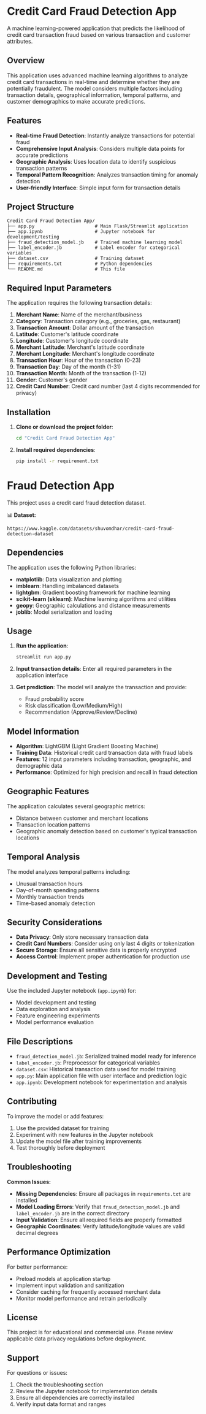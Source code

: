 # Credit Card Fraud Detection App

A machine learning-powered application that predicts the likelihood of credit card transaction fraud based on various transaction and customer attributes.

## Overview

This application uses advanced machine learning algorithms to analyze credit card transactions in real-time and determine whether they are potentially fraudulent. The model considers multiple factors including transaction details, geographical information, temporal patterns, and customer demographics to make accurate predictions.

## Features

- **Real-time Fraud Detection**: Instantly analyze transactions for potential fraud
- **Comprehensive Input Analysis**: Considers multiple data points for accurate predictions
- **Geographic Analysis**: Uses location data to identify suspicious transaction patterns
- **Temporal Pattern Recognition**: Analyzes transaction timing for anomaly detection
- **User-friendly Interface**: Simple input form for transaction details

## Project Structure

```
Credit Card Fraud Detection App/
├── app.py                      # Main Flask/Streamlit application
├── app.ipynb                   # Jupyter notebook for development/testing
├── fraud_detection_model.jb    # Trained machine learning model
├── label_encoder.jb            # Label encoder for categorical variables
├── dataset.csv                 # Training dataset
├── requirements.txt            # Python dependencies
└── README.md                   # This file
```

## Required Input Parameters

The application requires the following transaction details:

1. **Merchant Name**: Name of the merchant/business
2. **Category**: Transaction category (e.g., groceries, gas, restaurant)
3. **Transaction Amount**: Dollar amount of the transaction
4. **Latitude**: Customer's latitude coordinate
5. **Longitude**: Customer's longitude coordinate
6. **Merchant Latitude**: Merchant's latitude coordinate
7. **Merchant Longitude**: Merchant's longitude coordinate
8. **Transaction Hour**: Hour of the transaction (0-23)
9. **Transaction Day**: Day of the month (1-31)
10. **Transaction Month**: Month of the transaction (1-12)
11. **Gender**: Customer's gender
12. **Credit Card Number**: Credit card number (last 4 digits recommended for privacy)

## Installation

1. **Clone or download the project folder**:
   ```bash
   cd "Credit Card Fraud Detection App"
   ```

2. **Install required dependencies**:
   ```bash
   pip install -r requirement.txt
   ```

# Fraud Detection App

This project uses a credit card fraud detection dataset.

📊 **Dataset:** 
```
https://www.kaggle.com/datasets/shuvomdhar/credit-card-fraud-detection-dataset
```

## Dependencies

The application uses the following Python libraries:

- **matplotlib**: Data visualization and plotting
- **imblearn**: Handling imbalanced datasets
- **lightgbm**: Gradient boosting framework for machine learning
- **scikit-learn (sklearn)**: Machine learning algorithms and utilities
- **geopy**: Geographic calculations and distance measurements
- **joblib**: Model serialization and loading

## Usage

1. **Run the application**:
   ```bash
   streamlit run app.py
   ```

2. **Input transaction details**: Enter all required parameters in the application interface

3. **Get prediction**: The model will analyze the transaction and provide:
   - Fraud probability score
   - Risk classification (Low/Medium/High)
   - Recommendation (Approve/Review/Decline)

## Model Information

- **Algorithm**: LightGBM (Light Gradient Boosting Machine)
- **Training Data**: Historical credit card transaction data with fraud labels
- **Features**: 12 input parameters including transaction, geographic, and demographic data
- **Performance**: Optimized for high precision and recall in fraud detection

## Geographic Features

The application calculates several geographic metrics:
- Distance between customer and merchant locations
- Transaction location patterns
- Geographic anomaly detection based on customer's typical transaction locations

## Temporal Analysis

The model analyzes temporal patterns including:
- Unusual transaction hours
- Day-of-month spending patterns
- Monthly transaction trends
- Time-based anomaly detection

## Security Considerations

- **Data Privacy**: Only store necessary transaction data
- **Credit Card Numbers**: Consider using only last 4 digits or tokenization
- **Secure Storage**: Ensure all sensitive data is properly encrypted
- **Access Control**: Implement proper authentication for production use

## Development and Testing

Use the included Jupyter notebook (`app.ipynb`) for:
- Model development and testing
- Data exploration and analysis
- Feature engineering experiments
- Model performance evaluation

## File Descriptions

- `fraud_detection_model.jb`: Serialized trained model ready for inference
- `label_encoder.jb`: Preprocessor for categorical variables
- `dataset.csv`: Historical transaction data used for model training
- `app.py`: Main application file with user interface and prediction logic
- `app.ipynb`: Development notebook for experimentation and analysis

## Contributing

To improve the model or add features:

1. Use the provided dataset for training
2. Experiment with new features in the Jupyter notebook
3. Update the model file after training improvements
4. Test thoroughly before deployment

## Troubleshooting

**Common Issues:**

- **Missing Dependencies**: Ensure all packages in `requirements.txt` are installed
- **Model Loading Errors**: Verify that `fraud_detection_model.jb` and `label_encoder.jb` are in the correct directory
- **Input Validation**: Ensure all required fields are properly formatted
- **Geographic Coordinates**: Verify latitude/longitude values are valid decimal degrees

## Performance Optimization

For better performance:
- Preload models at application startup
- Implement input validation and sanitization
- Consider caching for frequently accessed merchant data
- Monitor model performance and retrain periodically

## License

This project is for educational and commercial use. Please review applicable data privacy regulations before deployment.

## Support

For questions or issues:
1. Check the troubleshooting section
2. Review the Jupyter notebook for implementation details
3. Ensure all dependencies are correctly installed
4. Verify input data format and ranges
